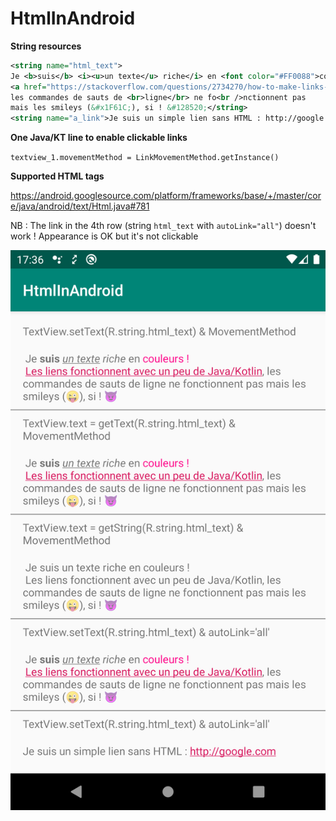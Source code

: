 # HtmlInAndroid

**String resources**

``` xml
<string name="html_text">
Je <b>suis</b> <i><u>un texte</u> riche</i> en <font color="#FF0088">couleurs !\n</font>
<a href="https://stackoverflow.com/questions/2734270/how-to-make-links-in-a-textview-clickable">Les liens fonctionnent avec un peu de Java/Kotlin</a>,
les commandes de sauts de <br>ligne</br> ne fo<br />nctionnent pas
mais les smileys (&#x1F61C;), si ! &#128520;</string>
<string name="a_link">Je suis un simple lien sans HTML : http://google.com</string>
```

**One Java/KT line to enable clickable links**

`textview_1.movementMethod = LinkMovementMethod.getInstance()`

**Supported HTML tags**

https://android.googlesource.com/platform/frameworks/base/+/master/core/java/android/text/Html.java#781

NB : The link in the 4th row (string `html_text` with `autoLink="all"`) doesn't work ! Appearance is OK but it's not clickable

![Example](https://github.com/NinoDLC/HtmlInAndroid/blob/master/Screenshot_1575304613.png)
